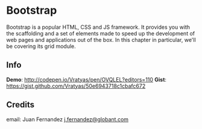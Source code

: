 # Bootstrap

Bootstrap is a popular HTML, CSS and JS framework. It provides you with the scaffolding and a set of elements made to speed up the development of web pages and applications out of the box. In this chapter in particular, we'll be covering its grid module.

## Info

__Demo__: http://codepen.io/Vratyas/pen/OVQLEL?editors=110
__Gist__: https://gist.github.com/Vratyas/50e6943718c1cbafc672

## Credits

email: Juan Fernandez <j.fernandez@globant.com>
